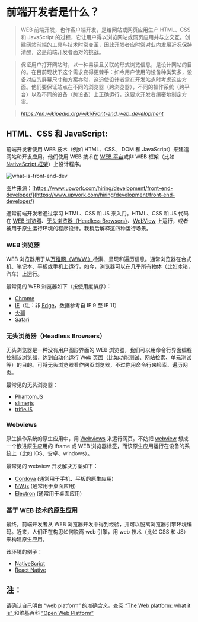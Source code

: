 # 前端开发者是什么？

> WEB 前端开发，也作客户端开发，是给网站或网页应用生产 HTML、CSS 和 JavaScript 的过程，它让用户得以浏览网站或网页应用并与之交互。创建网站前端的工具与技术时常变革，因此开发者应时常对业内发展近况保持清醒，这是前端开发者面对的挑战。

> 保证用户打开网站时，以一种易读且关联的形式浏览信息，是设计网站的目的。在目前现状下这个需求变得更棘手：如今用户使用的设备种类繁多，设备对应的屏幕尺寸和方案亦然，这迫使设计者需在开发站点时考虑这些方面。他们要保证站点在不同的浏览器（跨浏览器），不同的操作系统（跨平台）以及不同的设备（跨设备）上正确运行，这要求开发者缜密地制定方案。 

><cite>https://en.wikipedia.org/wiki/Front-end_web_development</cite>


## HTML、CSS 和 JavaScript:

前端开发者使用 WEB 技术（例如 HTML、CSS、 DOM 和 JavaScript）来建造网站和开发应用。他们使用 WEB 技术在 [WEB 平台](https://en.wikipedia.org/wiki/Open_Web_Platform)或非 WEB 框架（比如 [NativeScript 框架](https://www.nativescript.org/)）上设计程序。

![what-is-front-end-dev](./images/what-is-front-end-dev.png)

图片来源：[https://www.upwork.com/hiring/development/front-end-developer/](https://www.upwork.com/hiring/development/front-end-developer/)

通常前端开发者通过学习 HTML、CSS 和 JS 来入门。HTML、CSS 和 JS 代码在 [WEB 浏览器](https://en.wikipedia.org/wiki/Web_browser)、[无头浏览器（Headless Browsers）](https://en.wikipedia.org/wiki/Headless_browser)、[WebView](http://developer.telerik.com/featured/what-is-a-webview/) 上运行，或者被用于原生运行环境的程序设计。我稍后解释这四种运行场景。

### WEB 浏览器

WEB 浏览器用于从[万维网（WWW.）](https://en.wikipedia.org/wiki/World_Wide_Web)检索、呈现和遍历信息。通常浏览器在台式机、笔记本、平板或手机上运行，如今，浏览器可以在几乎所有物体（比如冰箱，汽车）上运行。

最常见的 WEB 浏览器如下（按使用度排序）：
- [Chrome](http://www.google.com/chrome/)
- [IE](https://en.wikipedia.org/wiki/Internet_Explorer)（注：非 [Edge](https://en.wikipedia.org/wiki/Internet_Explorer)，数据参考自 IE 9 至 IE 11）
- [火狐](https://www.mozilla.org/firefox/)
- [Safari](http://www.apple.com/safari/)

### 无头浏览器（Headless Browsers）

无头浏览器是一种没有用户图形界面的 WEB 浏览器，我们可以用命令行界面编程控制该浏览器，达到自动化运行 Web 页面（比如功能测试、网站检索、单元测试等）的目的。可将无头浏览器看作网页浏览器，不过你用命令行来检索、遍历网页。

最常见的无头浏览器：
- [PhantomJS](http://phantomjs.org/)
- [slimerjs](http://slimerjs.org/)
- [trifleJS](http://triflejs.org/)

### Webviews

原生操作系统的原生应用中，用 [Webviews](http://developer.telerik.com/featured/what-is-a-webview/) 来运行网页。不妨把 [webview](http://developer.telerik.com/featured/what-is-a-webview/) 想成一个嵌进原生应用的 iframe 或 WEB 浏览器标签，而该原生应用运行在设备的系统上（比如 IOS、安卓、windows）。

最常见的 webview 开发解决方案如下：
- [Cordova](https://cordova.apache.org/) (通常用于手机、平板的原生应用)
- [NW.js](https://github.com/nwjs/nw.js) (通常用于桌面应用)
- [Electron](https://github.com/nwjs/nw.js) (通常用于桌面应用)

### 基于 WEB 技术的原生应用

最终，前端开发者从 WEB 浏览器开发中得到经验，并可以脱离浏览器引擎环境编码。近来，人们正在构思如何脱离 web 引擎，用 web 技术（比如 CSS 和 JS）来构建原生应用。

该环境的例子：
- [NativeScript](https://www.nativescript.org/)
- [React Native](https://facebook.github.io/react-native/)

## 注：

请确认自己明白 “web platform” 的准确含义。查阅[ “The Web platform: what it is” ](http://tess.oconnor.cx/2009/05/what-the-web-platform-is) 和维基百科 [ “Open Web Platform” ](https://en.wikipedia.org/wiki/Open_Web_Platform)
